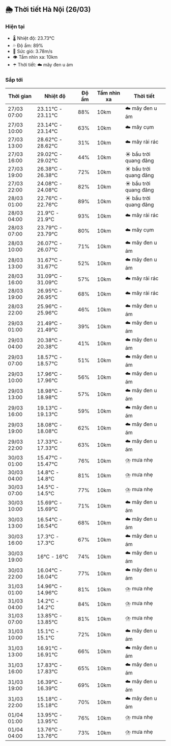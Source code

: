 ## 🌦️ Thời tiết Hà Nội (26/03)

### Hiện tại

- 🌡️ Nhiệt độ: 23.73℃
- 💦 Độ ẩm: 89%
- 💨 Sức gió: 3.78m/s
- 👁️ Tầm nhìn xa: 10km
- ☂️ Thời tiết: ☁️ mây đen u ám

### Sắp tới

| Thời gian | Nhiệt độ | Độ ẩm | Tầm nhìn xa | Thời tiết |
| --- | --- | --- | --- | --- |
| 27/03 07:00 | 23.11℃ - 23.11℃ | 88% | 10km | ☁️ mây đen u ám |
| 27/03 10:00 | 23.14℃ - 23.14℃ | 63% | 10km | ☁️ mây cụm |
| 27/03 13:00 | 28.62℃ - 28.62℃ | 31% | 10km | ☁️ mây rải rác |
| 27/03 16:00 | 29.02℃ - 29.02℃ | 44% | 10km | ☀️ bầu trời quang đãng |
| 27/03 19:00 | 26.38℃ - 26.38℃ | 72% | 10km | ☀️ bầu trời quang đãng |
| 27/03 22:00 | 24.08℃ - 24.08℃ | 82% | 10km | ☀️ bầu trời quang đãng |
| 28/03 01:00 | 22.76℃ - 22.76℃ | 89% | 10km | ☀️ bầu trời quang đãng |
| 28/03 04:00 | 21.9℃ - 21.9℃ | 93% | 10km | ☁️ mây rải rác |
| 28/03 07:00 | 23.79℃ - 23.79℃ | 80% | 10km | ☁️ mây cụm |
| 28/03 10:00 | 26.07℃ - 26.07℃ | 71% | 10km | ☁️ mây đen u ám |
| 28/03 13:00 | 31.67℃ - 31.67℃ | 52% | 10km | ☁️ mây đen u ám |
| 28/03 16:00 | 31.09℃ - 31.09℃ | 57% | 10km | ☁️ mây rải rác |
| 28/03 19:00 | 26.95℃ - 26.95℃ | 68% | 10km | ☁️ mây rải rác |
| 28/03 22:00 | 25.96℃ - 25.96℃ | 46% | 10km | ☁️ mây đen u ám |
| 29/03 01:00 | 21.49℃ - 21.49℃ | 39% | 10km | ☁️ mây đen u ám |
| 29/03 04:00 | 20.38℃ - 20.38℃ | 41% | 10km | ☁️ mây đen u ám |
| 29/03 07:00 | 18.57℃ - 18.57℃ | 51% | 10km | ☁️ mây đen u ám |
| 29/03 10:00 | 17.96℃ - 17.96℃ | 56% | 10km | ☁️ mây đen u ám |
| 29/03 13:00 | 18.98℃ - 18.98℃ | 57% | 10km | ☁️ mây đen u ám |
| 29/03 16:00 | 19.13℃ - 19.13℃ | 59% | 10km | ☁️ mây đen u ám |
| 29/03 19:00 | 18.08℃ - 18.08℃ | 62% | 10km | ☁️ mây đen u ám |
| 29/03 22:00 | 17.33℃ - 17.33℃ | 63% | 10km | ☁️ mây đen u ám |
| 30/03 01:00 | 15.47℃ - 15.47℃ | 76% | 10km | ⛈️ mưa nhẹ |
| 30/03 04:00 | 14.8℃ - 14.8℃ | 81% | 10km | ⛈️ mưa nhẹ |
| 30/03 07:00 | 14.5℃ - 14.5℃ | 77% | 10km | ⛈️ mưa nhẹ |
| 30/03 10:00 | 15.69℃ - 15.69℃ | 71% | 10km | ☁️ mây đen u ám |
| 30/03 13:00 | 16.54℃ - 16.54℃ | 68% | 10km | ☁️ mây đen u ám |
| 30/03 16:00 | 17.3℃ - 17.3℃ | 67% | 10km | ☁️ mây đen u ám |
| 30/03 19:00 | 16℃ - 16℃ | 74% | 10km | ☁️ mây đen u ám |
| 30/03 22:00 | 16.04℃ - 16.04℃ | 77% | 10km | ☁️ mây đen u ám |
| 31/03 01:00 | 14.96℃ - 14.96℃ | 81% | 10km | ⛈️ mưa nhẹ |
| 31/03 04:00 | 14.2℃ - 14.2℃ | 84% | 10km | ⛈️ mưa nhẹ |
| 31/03 07:00 | 13.85℃ - 13.85℃ | 81% | 10km | ⛈️ mưa nhẹ |
| 31/03 10:00 | 15.1℃ - 15.1℃ | 72% | 10km | ☁️ mây đen u ám |
| 31/03 13:00 | 16.91℃ - 16.91℃ | 66% | 10km | ☁️ mây đen u ám |
| 31/03 16:00 | 17.83℃ - 17.83℃ | 65% | 10km | ☁️ mây đen u ám |
| 31/03 19:00 | 16.39℃ - 16.39℃ | 69% | 10km | ☁️ mây đen u ám |
| 31/03 22:00 | 15.18℃ - 15.18℃ | 70% | 10km | ☁️ mây đen u ám |
| 01/04 01:00 | 13.95℃ - 13.95℃ | 76% | 10km | ⛈️ mưa nhẹ |
| 01/04 04:00 | 13.76℃ - 13.76℃ | 73% | 10km | ⛈️ mưa nhẹ |
